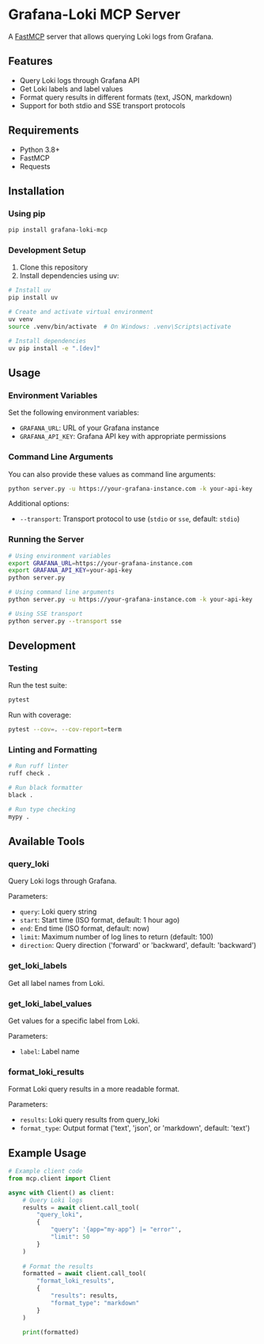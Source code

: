 # Grafana-Loki MCP Server

A [FastMCP](https://github.com/jlowin/fastmcp) server that allows querying Loki logs from Grafana.

## Features

- Query Loki logs through Grafana API
- Get Loki labels and label values
- Format query results in different formats (text, JSON, markdown)
- Support for both stdio and SSE transport protocols

## Requirements

- Python 3.8+
- FastMCP
- Requests

## Installation

### Using pip

```bash
pip install grafana-loki-mcp
```

### Development Setup

1. Clone this repository
2. Install dependencies using uv:

```bash
# Install uv
pip install uv

# Create and activate virtual environment
uv venv
source .venv/bin/activate  # On Windows: .venv\Scripts\activate

# Install dependencies
uv pip install -e ".[dev]"
```

## Usage

### Environment Variables

Set the following environment variables:

- `GRAFANA_URL`: URL of your Grafana instance
- `GRAFANA_API_KEY`: Grafana API key with appropriate permissions

### Command Line Arguments

You can also provide these values as command line arguments:

```bash
python server.py -u https://your-grafana-instance.com -k your-api-key
```

Additional options:
- `--transport`: Transport protocol to use (`stdio` or `sse`, default: `stdio`)

### Running the Server

```bash
# Using environment variables
export GRAFANA_URL=https://your-grafana-instance.com
export GRAFANA_API_KEY=your-api-key
python server.py

# Using command line arguments
python server.py -u https://your-grafana-instance.com -k your-api-key

# Using SSE transport
python server.py --transport sse
```

## Development

### Testing

Run the test suite:

```bash
pytest
```

Run with coverage:

```bash
pytest --cov=. --cov-report=term
```

### Linting and Formatting

```bash
# Run ruff linter
ruff check .

# Run black formatter
black .

# Run type checking
mypy .
```

## Available Tools

### query_loki

Query Loki logs through Grafana.

Parameters:
- `query`: Loki query string
- `start`: Start time (ISO format, default: 1 hour ago)
- `end`: End time (ISO format, default: now)
- `limit`: Maximum number of log lines to return (default: 100)
- `direction`: Query direction ('forward' or 'backward', default: 'backward')

### get_loki_labels

Get all label names from Loki.

### get_loki_label_values

Get values for a specific label from Loki.

Parameters:
- `label`: Label name

### format_loki_results

Format Loki query results in a more readable format.

Parameters:
- `results`: Loki query results from query_loki
- `format_type`: Output format ('text', 'json', or 'markdown', default: 'text')

## Example Usage

```python
# Example client code
from mcp.client import Client

async with Client() as client:
    # Query Loki logs
    results = await client.call_tool(
        "query_loki",
        {
            "query": '{app="my-app"} |= "error"',
            "limit": 50
        }
    )
    
    # Format the results
    formatted = await client.call_tool(
        "format_loki_results",
        {
            "results": results,
            "format_type": "markdown"
        }
    )
    
    print(formatted)
```